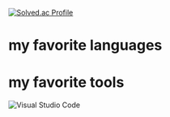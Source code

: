 
[![Solved.ac Profile](http://mazassumnida.wtf/api/v2/generate_badge?boj=dlswns)](https://solved.ac/dlswns/)



# my favorite languages


# my favorite tools
![Visual Studio Code](https://img.shields.io/badge/Visual%20Studio%20Code-007ACC.svg?&style=for-the-badge&logo=Visual%20Studio%20Code&logoColor=white)
